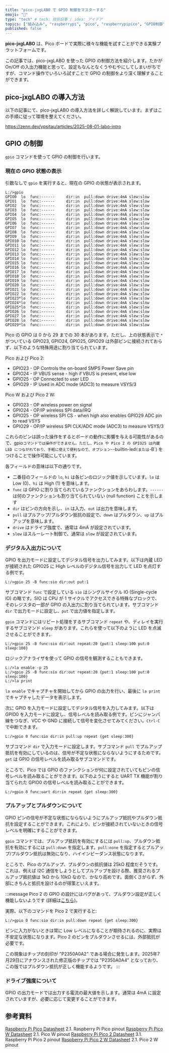```yaml
---
title: "pico-jxgLABO で GPIO 制御をマスターする"
emoji: "👏"
type: "tech" # tech: 技術記事 / idea: アイデア
topics: ["組み込み", "raspberrypi", "pico", "raspberrypipico", "GPIO制御"]
published: false
---
```

**pico-jxgLABO** は、Pico ボードで実際に様々な機能を試すことができる実験プラットフォームです。

この記事では、pico-jxgLABO を使った GPIO の制御方法を紹介します。たかが On/Off の入出力機能と思って、設定もなんとなくうやむやにしてしまいがちですが、コマンド操作でいろいろ試すことで GPIO の制御をより深く理解することができます。

## pico-jxgLABO の導入方法

以下の記事にて、pico-jxgLABO の導入方法を詳しく解説しています。まずはこの手順に従って環境を整えてください。

https://zenn.dev/ypsitau/articles/2025-08-01-labo-intro

## GPIO の制御

`gpio` コマンドを使って GPIO の制御を行います。

### 現在の GPIO 状態の表示

引数なしで `gpio` を実行すると、現在の GPIO の状態が表示されます。

```text
L:/>gpio
GPIO0  lo  func:------     dir:in  pull:down drive:4mA slew:slow
GPIO1  lo  func:------     dir:in  pull:down drive:4mA slew:slow
GPIO2  lo  func:------     dir:in  pull:down drive:4mA slew:slow
GPIO3  lo  func:------     dir:in  pull:down drive:4mA slew:slow
GPIO4  lo  func:------     dir:in  pull:down drive:4mA slew:slow
GPIO5  lo  func:------     dir:in  pull:down drive:4mA slew:slow
GPIO6  lo  func:------     dir:in  pull:down drive:4mA slew:slow
GPIO7  lo  func:------     dir:in  pull:down drive:4mA slew:slow
GPIO8  lo  func:------     dir:in  pull:down drive:4mA slew:slow
GPIO9  lo  func:------     dir:in  pull:down drive:4mA slew:slow
GPIO10 lo  func:------     dir:in  pull:down drive:4mA slew:slow
GPIO11 lo  func:------     dir:in  pull:down drive:4mA slew:slow
GPIO12 lo  func:------     dir:in  pull:down drive:4mA slew:slow
GPIO13 lo  func:------     dir:in  pull:down drive:4mA slew:slow
GPIO14 lo  func:------     dir:in  pull:down drive:4mA slew:slow
GPIO15 lo  func:------     dir:in  pull:down drive:4mA slew:slow
GPIO16 lo  func:------     dir:in  pull:down drive:4mA slew:slow
GPIO17 lo  func:------     dir:in  pull:down drive:4mA slew:slow
GPIO18 lo  func:------     dir:in  pull:down drive:4mA slew:slow
GPIO19 lo  func:------     dir:in  pull:down drive:4mA slew:slow
GPIO20 lo  func:------     dir:in  pull:down drive:4mA slew:slow
GPIO21 lo  func:------     dir:in  pull:down drive:4mA slew:slow
GPIO22 lo  func:------     dir:in  pull:down drive:4mA slew:slow
GPIO23*lo  func:------     dir:in  pull:down drive:4mA slew:slow
GPIO24*lo  func:------     dir:in  pull:down drive:4mA slew:slow
GPIO25*lo  func:------     dir:in  pull:down drive:4mA slew:slow
GPIO26 lo  func:------     dir:in  pull:down drive:4mA slew:slow
GPIO27 lo  func:------     dir:in  pull:down drive:4mA slew:slow
GPIO28 lo  func:------     dir:in  pull:down drive:4mA slew:slow
GPIO29*lo  func:------     dir:in  pull:down drive:4mA slew:slow
```

Pico の GPIO は 0 から 29 までの 30 本があります。ただし、上の状態表示で `*` がついている GPIO23, GPIO24, GPIO25, GPIO29 は外部ピンに接続されておらず、以下のような特殊用途に割り当てられています。

Pico および Pico 2:

- GPIO23 - OP Controls the on-board SMPS Power Save pin
- GPIO24 - IP VBUS sense - high if VBUS is present, else low
- GPIO25 - OP Connected to user LED
- GPIO29 - IP Used in ADC mode (ADC3) to measure VSYS/3

Pico W および Pico 2 W:

- GPIO23 - OP wireless power on signal
- GPIO24 - OP/IP wireless SPI data/IRQ
- GPIO25 - OP wireless SPI CS - when high also enables GPIO29 ADC pin to read VSYS
- GPIO29 - OP/IP wireless SPI CLK/ADC mode (ADC3) to measure VSYS/3

これらのピンは誤った操作をするとボードの動作に影響を与える可能性があるので、gpio` コマンドでは操作ができません。ただし、Pico や Pico 2 の GPIO25 は内蔵 LED につながれており、手軽に使えて便利なので、オプション `--builtin-led` (または `-B`) をつけることで操作可能にしています。

各フィールドの意味は以下の通りです。

- 二番目のフィールドの `lo`, `hi` は各ピンのロジック値を示しています。`lo` は Low (0)、`hi` は High (1) を意味します。
- `func` は GPIO に割り当てられているファンクションをあらわします。`------` は何のファンクションも割り当てられていない (null function) ことを示します
- `dir` はピンの方向を示し、`in` は入力、`out` は出力を意味します。
- `pull` はプルアップ/プルダウン抵抗の設定で、`down` はプルダウン、`up` はプルアップを意味します。
- `drive` はドライブ強度で、通常は 4mA が設定されています。
- `slew` はスルーレート制御で、通常は `slow` が設定されています。

### デジタル入出力について

GPIO を出力モードに設定してデジタル信号を出力してみます。以下は内蔵 LED が接続された GPIO25 に High レベルのデジタル信号を出力して LED を点灯する例です。

```text
L:/>gpio 25 -B func:sio dir:out put:1
```

サブコマンド `func` で設定している `sio` はシングルサイクル IO (Single-cycle IO) の略です。SIO は CPU が 1 サイクルでアクセスできる特殊なブロックで、そのレジスタの一部が GPIO の入出力に割り当てられています。サブコマンド `dir` で出力モードに設定し、`put` で出力値を指定します。

`gpio` コマンドにはリピート処理をするサブコマンド `repeat` や、ディレイを実行するサブコマンド `sleep` があります。これらを使って以下のように LED を点滅させることができます。

```text
L:/>gpio 25 -B func:sio dir:out repeat:20 {put:1 sleep:100 put:0 sleep:100}
```

ロジックアナライザを使って GPIO の信号を観測することもできます。

```text
L:/>la enable -p 25
L:/>gpio 25 -B func:sio dir:out repeat:20 {put:1 sleep:100 put:0 sleep:100}
L:/>la print
```

`la enable` でキャプチャを開始してから GPIO の出力を行い、最後に `la print` でキャプチャしたデータを表示します。

次に GPIO を入力モードに設定してデジタル信号を入力してみます。以下は GPIO0 を入力モードに設定し、信号レベルを読み取る例です。ピンにジャンパ線をつなぎ、VCC や GND に接続して信号を変化させてみてください。`Ctrl-C` で中断できます。

```text
L:/>gpio 0 func:sio dir:in pull:up repeat {get sleep:300}
```

サブコマンド `dir` で入力モードに設定します。サブコマンド `pull` でプルアップ抵抗を有効にしているのは、信号が不定な状態にならないようにするためです。`get` は GPIO の信号レベルを読み取るサブコマンドです。

ところで、Pico では GPIO のファンクションが何に設定されていてもピンの信号レベルを読み取ることができます。以下のようにすると UART TX 機能が割り当てられた GPIO0 の信号レベルを読み取ることができます。

```text
L:/>gpio 0 func:uart dir:in repeat {get sleep:300}
```

### プルアップとプルダウンについて

GPIO ピンの信号が不定な状態にならないようにプルアップ抵抗やプルダウン抵抗を設定することができます。これにより、ピンが接続されていないときの信号レベルを明確にすることができます。

`gpio` コマンドでは、プルアップ抵抗を有効にするには `pull:up`、プルダウン抵抗を有効にするには `pull:down` を指定します。`pull:none` を指定するとプルアップ/プルダウン抵抗は無効になり、ハイインピーダンス状態になります。

ところで、Pico のプルアップ、プルダウンの抵抗値は 25kΩ 程度だそうです。これは、例えば I2C 通信をしようとしてプルアップを設ける際、推奨されるプルアップ抵抗値は 1kΩ から 10kΩ なので、かなり高めです。面倒くさがらず、外部にきちんと抵抗を設けるのが得策といえます。
 
:::message
Pico 2 の GPIO の設計にはバグがあって、プルダウン設定が正しく機能しないようです (詳細は[こちら](https://fabscene.com/new/news/raspberry-pi-rp2350-a4-rp2354-announcement/))。

実際、以下のコマンドを Pico 2 で実行すると:

```text
L:/>gpio 0 func:sio dir:in pull:down repeat {get sleep:300}
```

ピンに入力がないときは常に Low レベルになることが期待されるのに、実際は不安定な状態になります。Pico 2 のピンをプルダウンさせるには、外部抵抗が必要です。

この現象はチップの刻印が "P2350A0A2" である場合に発生します。2025年7月29日にアナウンスされた修正版のチップでは "P2350A0A4" となっており、この版ではプルダウン抵抗が正しく機能するようです。
:::

### ドライブ強度について

GPIO の出力モードでは出力する電流の最大値を示します。通常は 4mA に設定されていますが、必要に応じて変更することができます。

## 参考資料

[Raspberry Pi Pico Datasheet](https://datasheets.raspberrypi.com/pico/pico-datasheet.pdf) 2.1. Raspberry Pi Pico pinout
[Raspberry Pi Pico W Datasheet](https://datasheets.raspberrypi.com/pico/pico-2-datasheet.pdf) 2.1. Pico W pinout
[Raspberry Pi Pico 2 Datasheet](https://datasheets.raspberrypi.com/picow/pico-w-datasheet.pdf) 3.1. Raspberry Pi Pico 2 pinout
[Raspberry Pi Pico 2 W Datasheet](https://datasheets.raspberrypi.com/picow/pico-2-w-datasheet.pdf) 2.1. Pico 2 W pinout
